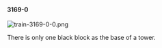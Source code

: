 #### 3169-0
![train-3169-0-0.png](https://github.com/lil-lab/nlvr/raw/master/nlvr/train/images/26/train-3169-0-0.png "train-3169-0-0.png")

There is only one black block as the base of a tower.